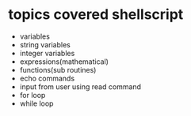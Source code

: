 # topics covered shellscript
- variables
- string variables
- integer variables
- expressions(mathematical)
- functions(sub routines)
- echo commands 
- input from user using read command
- for loop 
- while loop
